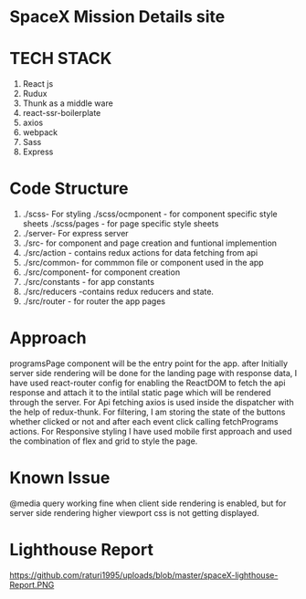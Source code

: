 # SpaceX Mission Details site

# TECH STACK
1. React js 
2. Rudux 
3. Thunk as a middle ware
4. react-ssr-boilerplate
5. axios
6. webpack
7. Sass
8. Express 

# Code Structure
1. ./scss- For styling
    ./scss/ocmponent - for component specific style sheets
    ./scss/pages - for page specific style sheets
2. ./server- For express server 
3. ./src- for component and page creation and funtional implemention
4. ./src/action - contains redux actions for data fetching from api 
5. ./src/common- for commmon file or component used in the app
6. ./src/component- for component creation
7. ./src/constants - for app constants
8. ./src/reducers -contains redux reducers and state.
9. ./src/router - for router the app pages


# Approach

programsPage component will be the entry point for the app. after Initially server side rendering will be done for the landing page with response data, I have used react-router config for enabling the ReactDOM to fetch the api response and attach it to the intilal static page which will be rendered through the server.
For Api fetching axios is used inside the dispatcher with the help of redux-thunk.
For filtering, I am storing the state of the buttons whether clicked or not and after each event click calling fetchPrograms actions.
For Responsive styling I have  used mobile first approach and used the combination of flex and grid to style the page.


# Known Issue
@media query working fine when client side rendering is enabled, but for server side rendering higher viewport css is not getting displayed.

# Lighthouse Report
https://github.com/raturi1995/uploads/blob/master/spaceX-lighthouse-Report.PNG
